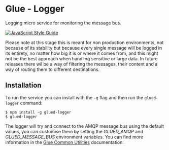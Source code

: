 Glue - Logger
=============

Logging micro service for monitoring the message bus.

[![JavaScript Style Guide](https://img.shields.io/badge/code%20style-standard-brightgreen.svg)](http://standardjs.com/)

Please note at this stage this is meant for non production environments, not 
because of its stability but because every single message will be logged in 
its entirety, no matter how big it is or where it comes from, and this might
not be the best approach when handling sensitive or large data. In future 
releases there wil be a way of filtering the messages, their content and a
way of routing them to different destinations.

Installation
------------

To run the service you can install with the `-g` flag and then run the
`glued-logger` command:

    $ npm install -g glued-logger
    $ glued-logger

The logger will try and connect to the AMQP message bus using the default
values, you can customise them by setting the *GLUED_AMQP* and 
*GLUED_MESSAGE_BUS* environment variables. You can find more information in the
[Glue Common Utilities](https://github.com/ggioffreda/glued-common)
documentation.
